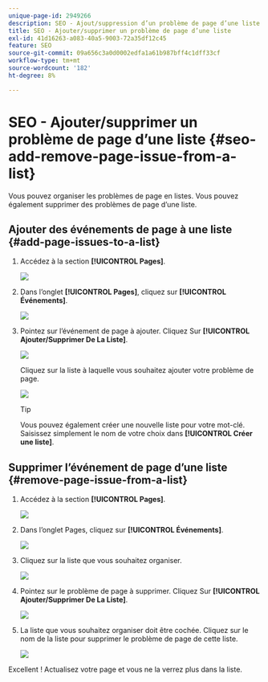 ```yaml
---
unique-page-id: 2949266
description: SEO - Ajout/suppression d’un problème de page d’une liste - Documents Marketo - Documentation du produit
title: SEO - Ajouter/supprimer un problème de page d’une liste
exl-id: 41d16263-a083-40a5-9003-72a35df12c45
feature: SEO
source-git-commit: 09a656c3a0d0002edfa1a61b987bff4c1dff33cf
workflow-type: tm+mt
source-wordcount: '182'
ht-degree: 8%

---
```


# SEO - Ajouter/supprimer un problème de page d’une liste {#seo-add-remove-page-issue-from-a-list}

Vous pouvez organiser les problèmes de page en listes. Vous pouvez également supprimer des problèmes de page d’une liste.

## Ajouter des événements de page à une liste {#add-page-issues-to-a-list}

1. Accédez à la section **[!UICONTROL Pages]**.

   ![](assets/image2014-9-18-14-3a3-3a10.png)

1. Dans l’onglet **[!UICONTROL Pages]**, cliquez sur **[!UICONTROL Événements]**.

   ![](assets/image2014-9-18-14-3a3-3a18.png)

1. Pointez sur l’événement de page à ajouter. Cliquez Sur **[!UICONTROL Ajouter/Supprimer De La Liste]**.

   ![](assets/image2014-9-18-14-3a3-3a40.png)

   Cliquez sur la liste à laquelle vous souhaitez ajouter votre problème de page.

   ![](assets/image2014-9-18-14-3a3-3a44.png)

   >[!TIP]
   >
   >Vous pouvez également créer une nouvelle liste pour votre mot-clé. Saisissez simplement le nom de votre choix dans **[!UICONTROL Créer une liste]**.

## Supprimer l’événement de page d’une liste {#remove-page-issue-from-a-list}

1. Accédez à la section **[!UICONTROL Pages]**.

   ![](assets/image2014-9-18-14-3a4-3a8.png)

1. Dans l’onglet Pages, cliquez sur **[!UICONTROL Événements]**.

   ![](assets/image2014-9-18-14-3a4-3a22.png)

1. Cliquez sur la liste que vous souhaitez organiser.

   ![](assets/image2014-9-18-14-3a4-3a29.png)

1. Pointez sur le problème de page à supprimer. Cliquez Sur **[!UICONTROL Ajouter/Supprimer De La Liste]**.

   ![](assets/image2014-9-18-14-3a4-3a38.png)

1. La liste que vous souhaitez organiser doit être cochée. Cliquez sur le nom de la liste pour supprimer le problème de page de cette liste.

   ![](assets/image2014-9-18-14-3a4-3a52.png)

Excellent ! Actualisez votre page et vous ne la verrez plus dans la liste.
